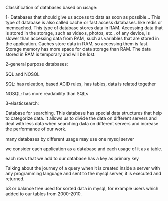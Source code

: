 Classification of databases based on usage:

1- Databases that should give us access to data as soon as possible...
This type of database is also called cache or fast access databases.
like redis or memcached.
This type of database stores data in RAM.
Accessing data that is stored in the storage, such as videos, photos, etc., of any device, is slower than accessing data from RAM, such as variables that are stored in the application.
Caches store data in RAM, so accessing them is fast.
Storage memory has more space for data storage than RAM.
The data stored in RAM is temporary and will be lost.

2-general purpose databases:

SQL and NOSQL

SQL:
has releation, based ACID rules, has tables, data is related together

NOSQL:
has more readability than SQLs 

3-elasticsearch:

Database for searching.
This database has special data structures that help to categorize data.
It allows us to divide the data on different servers and deal with less data when searching data on different servers and increase the performance of our work.

many databases by different usage may use one mysql server

we consider each application as a database and each usage of it as a table.

each rows that we add to our database has a key as primary key

Talking about the journey of a query when it is created inside a server with any programming language and sent to the mysql server, it is executed and returned.

b3 or balance tree used for sorted data in mysql, for example users which added to our tables from 2000-2010.




